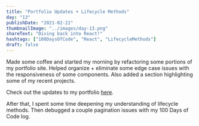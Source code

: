 ```yaml
---
title: "Portfolio Updates + Lifecycle Methods"
day: "13"
publishDate: "2021-02-21"
thumbnailImage: "../images/day-13.png"
shareText: "Diving back into React!"
hashtags: ["100DaysOfCode", "React", "LifecycleMethods"]
draft: false
---
```


Made some coffee and started my morning by refactoring some portions of my portfolio site. Helped organize + eliminate some edge case issues with the responsiveness of some components. Also added a section highlighting some of my recent projects.

Check out the updates to my portfolio <a href="http://www.tylercsamuelson.com/" target="_blank">here</a>.

After that, I spent some time deepening my understanding of lifecycle methods. Then debugged a couple pagination issues with my 100 Days of Code log.
